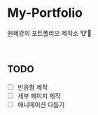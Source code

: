 # My-Portfolio
원혜강의 포트폴리오 제작소 🐮💬

<br/>

## TODO 
- [ ] 반응형 제작
- [ ] 세부 페이지 제작
- [ ] 애니메이션 다듬기

<br/>
<br/>